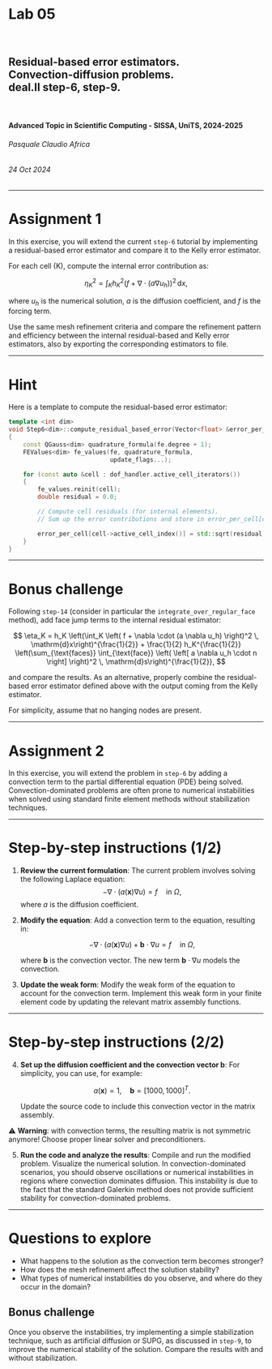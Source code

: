 <!--
title: Lab 05
paginate: true

_class: titlepage
-->

# Lab 05
<br>

## Residual-based error estimators.<br>Convection-diffusion problems.<br>deal.II step-6, step-9.
<br>

#### Advanced Topic in Scientific Computing - SISSA, UniTS, 2024-2025

###### Pasquale Claudio Africa

###### 24 Oct 2024

---

# Assignment 1

In this exercise, you will extend the current `step-6` tutorial by implementing a residual-based error estimator and compare it to the Kelly error estimator.

For each cell \(K\), compute the internal error contribution as:

$$
\eta_K^2 = \int_K h_K^2 \left( f + \nabla \cdot (a \nabla u_h) \right)^2 \, \mathrm{d}x,
$$

where $u_h$ is the numerical solution, $a$ is the diffusion coefficient, and $f$ is the forcing term.

Use the same mesh refinement criteria and compare the refinement pattern and efficiency between the internal residual-based and Kelly error estimators, also by exporting the corresponding estimators to file.

---

# Hint

Here is a template to compute the residual-based error estimator:

```cpp
template <int dim>
void Step6<dim>::compute_residual_based_error(Vector<float> &error_per_cell)
{
    const QGauss<dim> quadrature_formula(fe.degree + 1);
    FEValues<dim> fe_values(fe, quadrature_formula,
                            update_flags...);

    for (const auto &cell : dof_handler.active_cell_iterators())
    {
        fe_values.reinit(cell);
        double residual = 0.0;

        // Compute cell residuals (for internal elements).
        // Sum up the error contributions and store in error_per_cell[cell].

        error_per_cell[cell->active_cell_index()] = std::sqrt(residual);
    }
}
```

---

# Bonus challenge

Following `step-14` (consider in particular the `integrate_over_regular_face` method), add face jump terms to the internal residual estimator:

$$
\eta_K = h_K \left(\int_K \left( f + \nabla \cdot (a \nabla u_h) \right)^2 \, \mathrm{d}x\right)^{\frac{1}{2}} + \frac{1}{2} h_K^{\frac{1}{2}} \left(\sum_{\text{faces}} \int_{\text{face}} \left( \left[ a \nabla u_h \cdot n \right] \right)^2 \, \mathrm{d}s\right)^{\frac{1}{2}},
$$

and compare the results. As an alternative, properly combine the residual-based error estimator defined above with the output coming from the Kelly estimator.

For simplicity, assume that no hanging nodes are present.

---


# Assignment 2

In this exercise, you will extend the problem in `step-6` by adding a convection term to the partial differential equation (PDE) being solved. Convection-dominated problems are often prone to numerical instabilities when solved using standard finite element methods without stabilization techniques.

---

# Step-by-step instructions (1/2)

1. **Review the current formulation**:
   The current problem involves solving the following Laplace equation:
   $$
   -\nabla\cdot\left(a(\mathbf{x})\nabla u\right) = f \quad \text{in } \Omega,
   $$
   where $a$ is the diffusion coefficient.

2. **Modify the equation**:
   Add a convection term to the equation, resulting in:
   
   $$
   -\nabla\cdot\left(a(\mathbf{x})\nabla u\right) + \mathbf{b}\cdot \nabla u = f \quad \text{in } \Omega,
   $$

   where **b** is the convection vector. The new term $\mathbf{b}\cdot \nabla u$ models the convection.

3. **Update the weak form**:
   Modify the weak form of the equation to account for the convection term. Implement this weak form in your finite element code by updating the relevant matrix assembly functions.

---

# Step-by-step instructions (2/2)

4. **Set up the diffusion coefficient and the convection vector $\mathbf{b}$**:
   For simplicity, you can use, for example:
   
   $$
   a(\mathbf{x}) = 1, \quad \mathbf{b} = [1000, 1000]^T.
   $$
   
   Update the source code to include this convection vector in the matrix assembly.

:warning: **Warning**: with convection terms, the resulting matrix is not symmetric anymore! Choose proper linear solver and preconditioners.

5. **Run the code and analyze the results**:
   Compile and run the modified problem. Visualize the numerical solution. In convection-dominated scenarios, you should observe oscillations or numerical instabilities in regions where convection dominates diffusion. This instability is due to the fact that the standard Galerkin method does not provide sufficient stability for convection-dominated problems.

---

# Questions to explore
- What happens to the solution as the convection term becomes stronger?
- How does the mesh refinement affect the solution stability?
- What types of numerical instabilities do you observe, and where do they occur in the domain?

## Bonus challenge
Once you observe the instabilities, try implementing a simple stabilization technique, such as artificial diffusion or SUPG, as discussed in `step-9`, to improve the numerical stability of the solution. Compare the results with and without stabilization.
